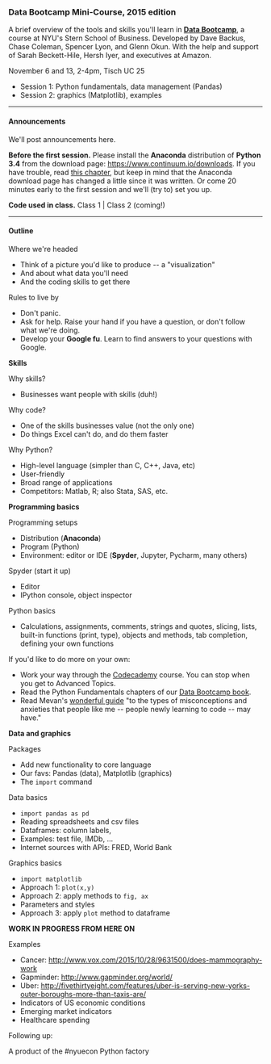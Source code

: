 ### Data Bootcamp Mini-Course, 2015 edition  

A brief overview of the tools and skills you'll learn in **[Data Bootcamp](https://github.com/DaveBackus/Data_Bootcamp#data-bootcamp)**, a course at NYU's Stern School of Business. Developed by Dave Backus, Chase Coleman, Spencer Lyon, and Glenn Okun.  With the help and support of Sarah Beckett-Hile, Hersh Iyer, and executives at Amazon.  

November 6 and 13, 2-4pm, Tisch UC 25
* Session 1:  Python fundamentals, data management (Pandas)   
* Session 2:  graphics (Matplotlib), examples 

---
#### Announcements

We'll post announcements here.  

**Before the first session.** 
Please install the **Anaconda** distribution of **Python 3.4** from the download page: <https://www.continuum.io/downloads>.  If you have trouble, read [this chapter](https://davebackus.gitbooks.io/test/content/installing-python.html), but keep in mind that the Anaconda download page has changed a little since it was written.  Or come 20 minutes early to the first session and we'll (try to) set you up.  

**Code used in class.**  Class 1 | Class 2  (coming!)  

---

#### Outline

Where we're headed 
* Think of a picture you'd like to produce -- a "visualization" 
* And about what data you'll need 
* And the coding skills to get there 

Rules to live by 
* Don't panic.
* Ask for help.  Raise your hand if you have a question, or don't follow what we're doing.  
* Develop your **Google fu**.  Learn to find answers to your questions with Google.   

**Skills** 

Why skills? 
* Businesses want people with skills (duh!) 

Why code? 
* One of the skills businesses value (not the only one) 
* Do things Excel can't do, and do them faster 

Why Python? 
* High-level language (simpler than C, C++, Java, etc) 
* User-friendly 
* Broad range of applications  
* Competitors:  Matlab, R; also Stata, SAS, etc.  

**Programming basics** 

Programming setups   
* Distribution (**Anaconda**)  
* Program (Python) 
* Environment:  editor or IDE (**Spyder**, Jupyter, Pycharm, many others) 

Spyder (start it up) 
* Editor 
* IPython console, object inspector    

Python basics
* Calculations, assignments, comments, strings and quotes, slicing, lists, built-in functions (print, type), objects and methods, tab completion, defining your own functions 

If you'd like to do more on your own:     
* Work your way through the [Codecademy](https://www.codecademy.com/tracks/python) course.  You can stop when you get to Advanced Topics.     
* Read the Python Fundamentals chapters of our  [Data Bootcamp book](https://www.gitbook.com/book/davebackus/test/details).
* Read Mevan's [wonderful guide](https://medium.com/keep-learning-keep-growing/how-i-learned-to-stop-worrying-and-love-the-code-af1a809457c7) "to the types of misconceptions and anxieties that people like me -- people newly learning to code -- may have."  

**Data and graphics** 

Packages 
* Add new functionality to core language 
* Our favs:  Pandas (data), Matplotlib (graphics)
* The `import` command

Data basics 
* `import pandas as pd` 
* Reading spreadsheets and csv files 
* Dataframes:  column labels, 
* Examples:  test file, IMDb, ... 
* Internet sources with APIs:  FRED, World Bank 
 
Graphics basics 
* `import matplotlib`
* Approach 1:  `plot(x,y)`
* Approach 2:  apply methods to `fig, ax` 
* Parameters and styles 
* Approach 3:  apply `plot` method to dataframe 

**WORK IN PROGRESS FROM HERE ON**

Examples 
* Cancer:  http://www.vox.com/2015/10/28/9631500/does-mammography-work
* Gapminder:  http://www.gapminder.org/world/
* Uber:  http://fivethirtyeight.com/features/uber-is-serving-new-yorks-outer-boroughs-more-than-taxis-are/
* Indicators of US economic conditions 
* Emerging market indicators  
* Healthcare spending 

Following up:  


A product of the #nyuecon Python factory 
